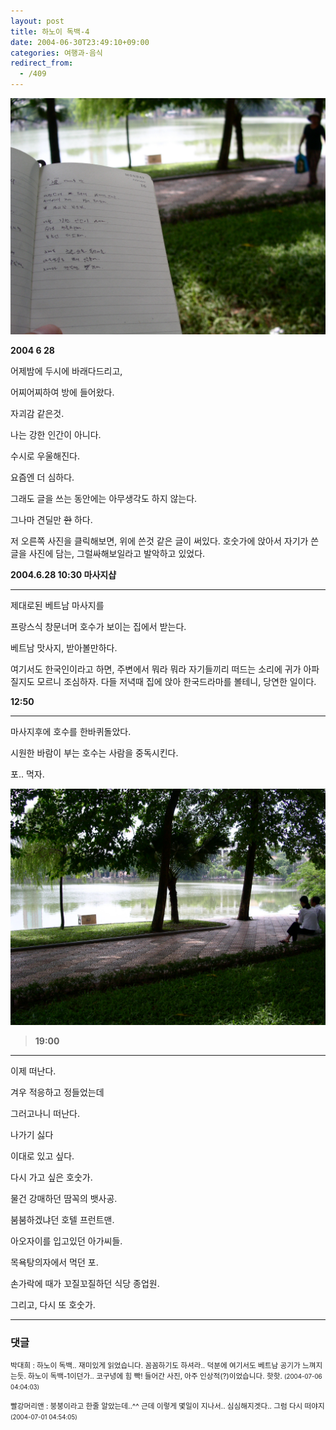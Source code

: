 ```yaml
---
layout: post
title: 하노이 독백-4
date: 2004-06-30T23:49:10+09:00
categories: 여행과-음식
redirect_from:
  - /409
---
```


![ ](/assets/media/uploads_2004_06_PICT0709.jpg)

<b>2004 6 28</b>

> 

어제밤에 두시에 바래다드리고,

어찌어찌하여 방에 들어왔다.

자괴감 같은것.

나는 강한 인간이 아니다.

수시로 우울해진다.

요즘엔 더 심하다.

그래도 글을 쓰는 동안에는 아무생각도 하지 않는다.

그나마 견딜만 <s>한</s> 하다.

저 오른쪽 사진을 클릭해보면, 위에 쓴것 같은 글이 써있다. 호숫가에 앉아서 자기가 쓴 글을 사진에 담는, 그럴싸해보일라고 발악하고 있었다.

> 

<b>2004.6.28 10:30 마사지샵</b>

---

제대로된 베트남 마사지를

프랑스식 창문너머 호수가 보이는 집에서 받는다.

베트남 맛사지, 받아볼만하다.

여기서도 한국인이라고 하면, 주변에서 뭐라 뭐라 자기들끼리 떠드는 소리에 귀가 아파질지도 모르니 조심하자. 다들 저녁때 집에 앉아 한국드라마를 볼테니, 당연한 일이다.

> 

<b>12:50</b>

---

마사지후에 호수를 한바퀴돌았다.

시원한 바람이 부는 호수는 사람을 중독시킨다.

포.. 먹자.

![ ](/assets/media/uploads_2004_06_PICT0704.jpg)

> <b>19:00</b>

---

이제 떠난다.

겨우 적응하고 정들었는데

그러고나니 떠난다.

나가기 싫다

이대로 있고 싶다.

다시 가고 싶은 호숫가.

물건 강매하던 땀꼭의 뱃사공.

붐붐하겠냐던 호텔 프런트맨.

아오자이를 입고있던 아가씨들.

목욕탕의자에서 먹던 포.

손가락에 때가 꼬질꼬질하던 식당 종업원.

그리고, 다시 또 호숫가.

* * *

### 댓글



<!--- cmt:763 --->
<!--- mail: --->
<!--- parent:0 --->

<small>박대희 : 하노이 독백.. 재미있게 읽었습니다. 꼼꼼하기도 하셔라.. 덕분에 여기서도 베트남 공기가 느껴지는듯. 하노이 독백-1이던가.. 코구녕에 힘 빡! 들어간 사진, 아주 인상적(?)이었습니다. 핫핫. <small>(2004-07-06 04:04:03)</small></small>


<!--- cmt:764 --->
<!--- mail: --->
<!--- parent:0 --->

<small>빨강머리앤 : 붕붕이라고 한줄 알았는데..^^ 근데 이렇게 몇일이 지나서.. 심심해지겟다..  그럼 다시 떠야지 <small>(2004-07-01 04:54:05)</small></small>

